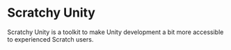 Scratchy Unity
==============

Scratchy Unity is a toolkit to make Unity development a bit more accessible to experienced Scratch users.